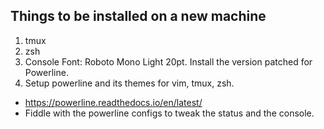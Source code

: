 ## Things to be installed on a new machine
1. tmux
2. zsh
3. Console Font: Roboto Mono Light 20pt. Install the version patched for Powerline.
4. Setup powerline and its themes for vim, tmux, zsh.
- https://powerline.readthedocs.io/en/latest/
- Fiddle with the powerline configs to tweak the status and the console.

